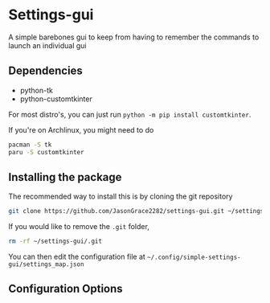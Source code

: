 # Settings-gui
A simple barebones gui to keep from having to remember the commands to launch an individual gui

## Dependencies
* python-tk
* python-customtkinter

For most distro's, you can just run ``python -m pip install customtkinter``.

If you're on Archlinux, you might need to do
```bash
pacman -S tk
paru -S customtkinter
```
## Installing the package
The recommended way to install this is by cloning the git repository
```bash
git clone https://github.com/JasonGrace2282/settings-gui.git ~/settings-gui`
```
If you would like to remove the ``.git`` folder,
```bash
rm -rf ~/settings-gui/.git
```
You can then edit the configuration file at ``~/.config/simple-settings-gui/settings_map.json``

## Configuration Options

